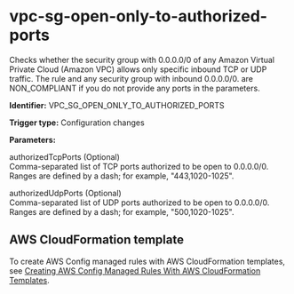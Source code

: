 # vpc\-sg\-open\-only\-to\-authorized\-ports<a name="vpc-sg-open-only-to-authorized-ports"></a>

Checks whether the security group with 0\.0\.0\.0/0 of any Amazon Virtual Private Cloud \(Amazon VPC\) allows only specific inbound TCP or UDP traffic\. The rule and any security group with inbound 0\.0\.0\.0/0\. are NON\_COMPLIANT if you do not provide any ports in the parameters\.

**Identifier:** VPC\_SG\_OPEN\_ONLY\_TO\_AUTHORIZED\_PORTS

**Trigger type:** Configuration changes

**Parameters:**

authorizedTcpPorts \(Optional\)  
Comma\-separated list of TCP ports authorized to be open to 0\.0\.0\.0/0\. Ranges are defined by a dash; for example, "443,1020\-1025"\.

authorizedUdpPorts \(Optional\)  
Comma\-separated list of UDP ports authorized to be open to 0\.0\.0\.0/0\. Ranges are defined by a dash; for example, "500,1020\-1025"\.

## AWS CloudFormation template<a name="w4aac13c29c17d275c13"></a>

To create AWS Config managed rules with AWS CloudFormation templates, see [Creating AWS Config Managed Rules With AWS CloudFormation Templates](aws-config-managed-rules-cloudformation-templates.md)\.